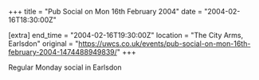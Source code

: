 +++
title = "Pub Social on Mon 16th February 2004"
date = "2004-02-16T18:30:00Z"

[extra]
end_time = "2004-02-16T19:30:00Z"
location = "The City Arms, Earlsdon"
original = "https://uwcs.co.uk/events/pub-social-on-mon-16th-february-2004-1474488949839/"
+++

Regular Monday social in Earlsdon

